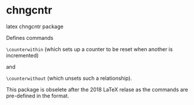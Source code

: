 # chngcntr
latex chngcntr package


Defines commands


`\counterwithin` (which sets up a counter to be reset when another is incremented)

and

`\counterwithout` (which unsets such a relationship).

This package is obselete after the 2018 LaTeX relase as the commands are pre-defined
in the format.